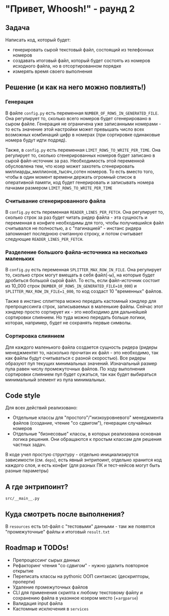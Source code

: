 # "Привет, Whoosh!" - раунд 2

## Задача
Написать код, который будет:
- генерировать сырой текстовый файл, состоящий из телефонных номеров
- создавать итоговый файл, который будет состоять из номеров исходного файла, но в отсортированном порядке 
- измерять время своего выполнения

## Решение (и как на него можно повлиять!)
### Генерация
В файле `config.py` есть переменная `NUMBER_OF_ROWS_IN_GENERATED_FILE`.
Она регулирует то, сколько всего номеров будет сгенерировано в сыром файле.
Генерация не ограничена уже записанными номерами - то есть значение этой настройки может 
превышать число всех возможных комбинаций цифр в номерах (при сортировке одинаковые номера будут идти подряд).

Также, в `config.py` есть переменная `LIMIT_ROWS_TO_WRITE_PER_TIME`.
Она регулирует то, сколько сгенерированных номеров будет записано в сырой файл-источник за раз.
Необходимость этой переменной обусловлена тем, что юзер может захотеть сгенерировать миллиарды_миллионов_тысяч_сотен номеров.
То есть вместо того, чтобы в один момент времени держать огромный список в оперативной памяти,
код будет генерировать и записывать номера пачками размером `LIMIT_ROWS_TO_WRITE_PER_TIME`


### Считывание сгенерированного файла
В `config.py` есть переменная `READER_LINES_PER_FETCH`. 
Она регулирует то, сколько строк за раз будет читать ридер файла - эта сущность и переменная в конфиге необходимы для того,
чтобы получившийся файл считывался не полностью, а с "пагинацией" - инстанс ридера запоминает последнюю считанную строку,
и потом считывает следующие `READER_LINES_PER_FETCH`.

### Разделение большого файла-источника на несколько маленьких
В `config.py` есть переменная `SPLITTER_MAX_ROW_IN_FILE`. 
Она регулирует то, сколько строк могут вмещать в себя файл(-ы), на которые будет дробиться большой сырой файл.
То есть, если файл-источник состоит из 10_000 строк (`NUMBER_OF_ROWS_IN_GENERATED_FILE=10_000`) и
`SPLITTER_MAX_ROW_IN_FILE=1_000`, то код создаст 10 "временных" файлов.

Также в инстанс сплиттера можно передать кастомный хэндлер для препроцессинга строк, записываемых в маленькие файлы. 
Сейчас этот хэндлер просто сортирует их - это необходимо для дальнейшей сортировки слиянием. Но туда можно передать 
больше логики, которая, например, будет не сохранять первые символы.

### Сортировка слиянием
Для каждого маленького файла создается сущность ридера (ридеры менеджментят то, насколько прочитан их файл -
это необходимо, так как файлы будут считываться с разной скоростью). Все ридеры образуют пул текущих минимальных значений.
Изначальный размер пула равен числу промежуточных файлов. По ходу выполнения сортировки слиянием пул будет сужаться, 
так как будет выбираться минимальный элемент из пула минимальных.

## Code style
Для всех действий реализовано:
- Отдельные классы для "простого"/"низкоуровневого" менеджмента файлов (создание, чтение "со сдвигом"), генерации случайных номеров
- Отдельные "бизнесовые" классы, в которых реализована основная логика решения. Они обращаются к простым классам для решения частных задач.

В коде учел простую структуру - отдельно инициализирутся зависимости (см. `deps`), есть явный энтрипоинт, 
отдельно хранится код каждого слоя, и есть конфиг (для разных ПК и тест-кейсов могут быть разные параметры)

## А где энтрипоинт?
`src/__main__.py`

## Куда смотреть после выполнения?
В `resources` есть txt-файл c "тестовыми" данными - там же появятся "промежуточные" файлы и итоговый `result.txt`

## Roadmap и TODOs!
- Препроцессинг сырых данных
- Рефакторинг чтения "со сдвигом" - нужно удалить повторное открытие
- Переписать классы на pythonic ООП синтаксис (дескрипторы, проперти)
- Удаление промежуточных файлов
- CLI для применения скрипта к любому текстовому файлу и сохранению файла в указнное юзером место (+`argparse`)
- Валидация input файла
- Кастомные исключения в `services`